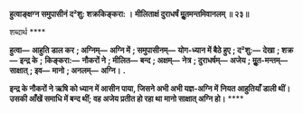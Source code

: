 **हुत्वाङ्क्षग्न समुपासीनं द²शु: शक्रकिङ्करा: ।** **मीलिताक्षं दुराधर्षं मूॢतमन्तमिवानलम् ॥ २३॥** 

शब्दार्थ **** 

**हुत्वा—** **आहुति डाल कर** **; अग्निम्—** **अग्नि में** **; समुपासीनम्—** **योग-ध्यान में बैठे हुए** **; द²शु:—** **देखा** **; शक्र—** **इन्द्र के** **;** **किङ्करा:—** **नौकरों ने** **; मीलित—** **बन्द** **; अक्षम्—** **नेत्र** **; दुराधर्षम्—** **अजेय** **; मूॢत-मन्तम्—** **साक्षात्** **; इव—** **मानो** **; अनलम्—** **अग्नि।** **.** 

**इन्द्र के नौकरों ने ऋषि को ध्यान में आसीन पाया, जिसने अभी अभी यज्ञ-अग्नि में** **नियत आहुतियाँ डाली थीं। उसकी आँखें समाधि में बन्द थीं; वह अजेय प्रतीत हो रहा था** **मानो साक्षात् अग्नि हो।** **** 